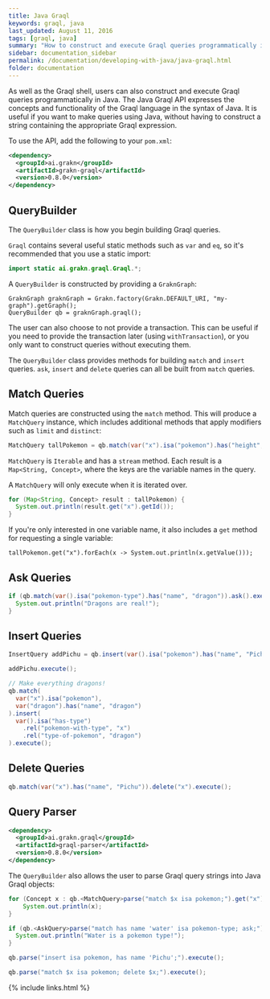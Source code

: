 ```yaml
---
title: Java Graql
keywords: graql, java
last_updated: August 11, 2016
tags: [graql, java]
summary: "How to construct and execute Graql queries programmatically in Java."
sidebar: documentation_sidebar
permalink: /documentation/developing-with-java/java-graql.html
folder: documentation
---
```


As well as the Graql shell, users can also construct and execute Graql queries programmatically in Java. The Java Graql API expresses the concepts and functionality of the Graql language in the syntax of Java. It is useful if you want to make queries using Java, without having to construct a string containing the appropriate Graql expression.

To use the API, add the following to your `pom.xml`:

```xml
<dependency>
  <groupId>ai.grakn</groupId>
  <artifactId>grakn-graql</artifactId>
  <version>0.8.0</version>
</dependency>
```

## QueryBuilder

The `QueryBuilder` class is how you begin building Graql queries.

`Graql` contains several useful static methods such as `var` and `eq`, so it's recommended that you use a static import:

```java
import static ai.grakn.graql.Graql.*;
```

A `QueryBuilder` is constructed by providing a `GraknGraph`:

```java-test-ignore
GraknGraph graknGraph = Grakn.factory(Grakn.DEFAULT_URI, "my-graph").getGraph();
QueryBuilder qb = graknGraph.graql();
```

The user can also choose to not provide a transaction. This can be useful if
you need to provide the transaction later (using `withTransaction`), or you
only want to construct queries without executing them.

The `QueryBuilder` class provides methods for building `match` and `insert`
queries. `ask`, `insert` and `delete` queries can all be built from `match`
queries.

## Match Queries

Match queries are constructed using the `match` method. This will produce a
`MatchQuery` instance, which includes additional methods that apply modifiers
such as `limit` and `distinct`:

```java
MatchQuery tallPokemon = qb.match(var("x").isa("pokemon").has("height", gt(10))).limit(50);
```

`MatchQuery` is `Iterable` and has a `stream` method. Each result is a
`Map<String, Concept>`, where the keys are the variable names in the query.

A `MatchQuery` will only execute when it is iterated over.

```java
for (Map<String, Concept> result : tallPokemon) {
  System.out.println(result.get("x").getId());
}
```

If you're only interested in one variable name, it also includes a `get` method
for requesting a single variable:

```
tallPokemon.get("x").forEach(x -> System.out.println(x.getValue()));
```

## Ask Queries

```java
if (qb.match(var().isa("pokemon-type").has("name", "dragon")).ask().execute()) {
  System.out.println("Dragons are real!");
}
```

## Insert Queries

```java
InsertQuery addPichu = qb.insert(var().isa("pokemon").has("name", "Pichu"));

addPichu.execute();

// Make everything dragons!
qb.match(
  var("x").isa("pokemon"),
  var("dragon").has("name", "dragon")
).insert(
  var().isa("has-type")
    .rel("pokemon-with-type", "x")
    .rel("type-of-pokemon", "dragon")
).execute();
```

## Delete Queries

```java
qb.match(var("x").has("name", "Pichu")).delete("x").execute();
```

## Query Parser

```xml
<dependency>
  <groupId>ai.grakn.graql</groupId>
  <artifactId>graql-parser</artifactId>
  <version>0.8.0</version>
</dependency>
```

The `QueryBuilder` also allows the user to parse Graql query strings into Java Graql
objects:

```java
for (Concept x : qb.<MatchQuery>parse("match $x isa pokemon;").get("x")) {
    System.out.println(x);
}

if (qb.<AskQuery>parse("match has name 'water' isa pokemon-type; ask;").execute()) {
  System.out.println("Water is a pokemon type!");
}

qb.parse("insert isa pokemon, has name 'Pichu';").execute();

qb.parse("match $x isa pokemon; delete $x;").execute();
```

{% include links.html %}

